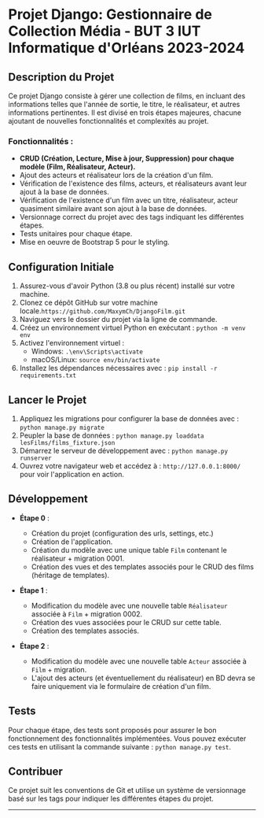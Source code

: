 # Projet Django: Gestionnaire de Collection Média - BUT 3 IUT Informatique d'Orléans 2023-2024

## Description du Projet
Ce projet Django consiste à gérer une collection de films, en incluant des informations telles que l'année de sortie, le titre, le réalisateur, et autres informations pertinentes. Il est divisé en trois étapes majeures, chacune ajoutant de nouvelles fonctionnalités et complexités au projet.

### Fonctionnalités :
- **CRUD (Création, Lecture, Mise à jour, Suppression) pour chaque modèle (Film, Réalisateur, Acteur).**
- Ajout des acteurs et réalisateur lors de la création d'un film.
- Vérification de l'existence des films, acteurs, et réalisateurs avant leur ajout à la base de données.
- Vérification de l'existence d'un film avec un titre, réalisateur, acteur quasiment similaire avant son ajout à la base de données.
- Versionnage correct du projet avec des tags indiquant les différentes étapes.
- Tests unitaires pour chaque étape.
- Mise en oeuvre de Bootstrap 5 pour le styling.


## Configuration Initiale

1. Assurez-vous d'avoir Python (3.8 ou plus récent) installé sur votre machine. 
2. Clonez ce dépôt GitHub sur votre machine locale.`https://github.com/MaxymCh/DjangoFilm.git`
3. Naviguez vers le dossier du projet via la ligne de commande.
4. Créez un environnement virtuel Python en exécutant : `python -m venv env`
5. Activez l'environnement virtuel :
    - Windows: `.\env\Scripts\activate`
    - macOS/Linux: `source env/bin/activate`
6. Installez les dépendances nécessaires avec : `pip install -r requirements.txt`

## Lancer le Projet

1. Appliquez les migrations pour configurer la base de données avec : `python manage.py migrate`
2. Peupler la base de données : `python manage.py loaddata lesFilms/films_fixture.json`
3. Démarrez le serveur de développement avec : `python manage.py runserver`
4. Ouvrez votre navigateur web et accédez à : `http://127.0.0.1:8000/` pour voir l'application en action.

## Développement

- **Étape 0** :
    - Création du projet (configuration des urls, settings, etc.)
    - Création de l'application.
    - Création du modèle avec une unique table `Film` contenant le réalisateur + migration 0001.
    - Création des vues et des templates associés pour le CRUD des films (héritage de templates).

- **Étape 1** :
    - Modification du modèle avec une nouvelle table `Réalisateur` associée à `Film` + migration 0002.
    - Création des vues associées pour le CRUD sur cette table.
    - Création des templates associés.

- **Étape 2** :
    - Modification du modèle avec une nouvelle table `Acteur` associée à `Film` + migration.
    - L'ajout des acteurs (et éventuellement du réalisateur) en BD devra se faire uniquement via le formulaire de création d'un film.

## Tests

Pour chaque étape, des tests sont proposés pour assurer le bon fonctionnement des fonctionnalités implémentées. Vous pouvez exécuter ces tests en utilisant la commande suivante : `python manage.py test`.

## Contribuer

Ce projet suit les conventions de Git et utilise un système de versionnage basé sur les tags pour indiquer les différentes étapes du projet.



---

